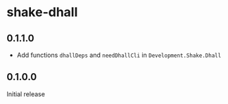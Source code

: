 # shake-dhall

## 0.1.1.0

  * Add functions `dhallDeps` and `needDhallCli` in `Development.Shake.Dhall`

## 0.1.0.0

Initial release
